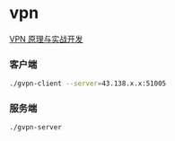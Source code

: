 # vpn

[VPN 原理与实战开发](https://mp.weixin.qq.com/s/N5rLVJj-6irHupwwcuPnsw)


### 客户端

```bash
./gvpn-client --server=43.138.x.x:51005
```

### 服务端

```bash
./gvpn-server
```
